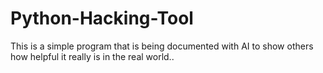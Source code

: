 # Python-Hacking-Tool
This is a simple program that is being documented with AI to show others how helpful it really is in the real world..
